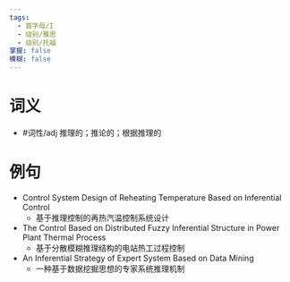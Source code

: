 ```yaml
---
tags:
  - 首字母/I
  - 级别/雅思
  - 级别/托福
掌握: false
模糊: false
---
```

# 词义
- #词性/adj  推理的；推论的；根据推理的
# 例句
- Control System Design of Reheating Temperature Based on Inferential Control
	- 基于推理控制的再热汽温控制系统设计
- The Control Based on Distributed Fuzzy Inferential Structure in Power Plant Thermal Process
	- 基于分散模糊推理结构的电站热工过程控制
- An Inferential Strategy of Expert System Based on Data Mining
	- 一种基于数据挖掘思想的专家系统推理机制
